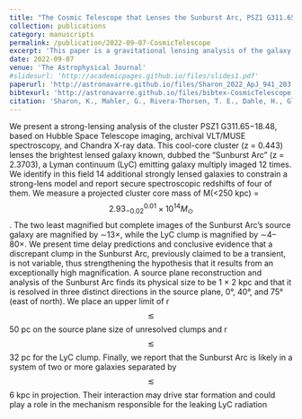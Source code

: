 ```yaml
---
title: "The Cosmic Telescope that Lenses the Sunburst Arc, PSZ1 G311.65-18.48: Strong Gravitational Lensing model and Source Plane Analysis "
collection: publications
category: manuscripts
permalink: /publication/2022-09-07-CosmicTelescope
excerpt: 'This paper is a gravitational lensing analysis of the galaxy cluster PSZ1 G311.65-18.48. This cluster lenses the one of the brightest-known lensed galaxies: The Sunburst Arc. The Sunburst Arc, as well as 14 additional lensed galaxies in the field, are identified and characterized to constrain the lensing model. Additionally, the paper argues that an unusual clump of light in the Sunburst Arc is not a transient event.'
date: 2022-09-07
venue: 'The Astrophysical Journal'
#slidesurl: 'http://academicpages.github.io/files/slides1.pdf'
paperurl: 'http://astronavarre.github.io/files/Sharon_2022_ApJ_941_203.pdf'
bibtexurl: 'http://astronavarre.github.io/files/bibtex-CosmicTelescope.bib'
citation: 'Sharon, K., Mahler, G., Rivera-Thorsen, T. E., Dahle, H., Gladders, M. D., Bayliss, M. B., Florian, M. K., Kim, K. J., Khullar, G., Mainali, R., Napier, K. A., Navarre, A., Rigby, J. R., Remolina González, J. D., & Sharma, S. (2022). The Cosmic Telescope That Lenses the Sunburst Arc, PSZ1 G311.65-18.48: Strong Gravitational Lensing Model and Source Plane Analysis. \apj, 941(2), e203. https://doi.org/10.3847/1538-4357/ac927a'
---
```

We present a strong-lensing analysis of the cluster PSZ1 G311.65−18.48, based on Hubble Space Telescope
imaging, archival VLT/MUSE spectroscopy, and Chandra X-ray data. This cool-core cluster (z = 0.443) lenses the
brightest lensed galaxy known, dubbed the “Sunburst Arc” (z = 2.3703), a Lyman continuum (LyC) emitting
galaxy multiply imaged 12 times. We identify in this field 14 additional strongly lensed galaxies to constrain a
strong-lens model and report secure spectroscopic redshifts of four of them. We measure a projected cluster core
mass of M(<250 kpc) = $$2.93^{0.01}_{-0.02} \times 10^14 M_{\odot}$$. The two least magnified but complete images of the Sunburst Arc’s
source galaxy are magnified by ∼13×, while the LyC clump is magnified by ∼4–80×. We present time delay
predictions and conclusive evidence that a discrepant clump in the Sunburst Arc, previously claimed to be a
transient, is not variable, thus strengthening the hypothesis that it results from an exceptionally high magnification.
A source plane reconstruction and analysis of the Sunburst Arc finds its physical size to be 1 × 2 kpc and that it is
resolved in three distinct directions in the source plane, 0°, 40°, and 75° (east of north). We place an upper limit of
r $$\lesssim$$ 50 pc on the source plane size of unresolved clumps and r $$\lesssim$$ 32 pc for the LyC clump. Finally, we report that
the Sunburst Arc is likely in a system of two or more galaxies separated by $$\lesssim$$6 kpc in projection. Their interaction
may drive star formation and could play a role in the mechanism responsible for the leaking LyC radiation